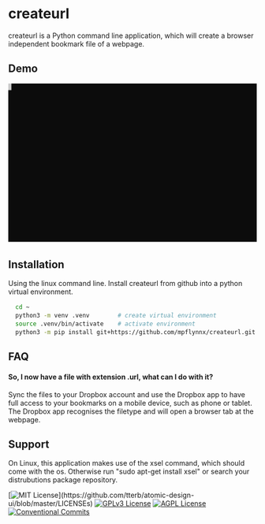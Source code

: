 

# createurl

createurl is a Python command line application, which will create a browser independent bookmark file of a webpage.

## Demo


![Example](./readme_resources/termtosvg_0sc6bd1n.svg)





## Installation

Using the linux command line. Install createurl from github into a python virtual environment.

```bash
  cd ~
  python3 -m venv .venv        # create virtual environment
  source .venv/bin/activate    # activate environment
  python3 -m pip install git+https://github.com/mpflynnx/createurl.git     # install from git

```


## FAQ

#### So, I now have a file with extension .url, what can I do with it?

Sync the files to your Dropbox account and use the Dropbox app to have full access to your bookmarks on a mobile device, such as phone or tablet. The Dropbox app recognises the filetype and will open a browser tab at the webpage.


## Support

On Linux, this application makes use of the xsel command, which should come with the os. Otherwise run "sudo apt-get install xsel" or search your distrubutions package repository.

[![MIT License](https://img.shields.io/apm/l/atomic-design-ui.svg?)](https://github.com/tterb/atomic-design-ui/blob/master/LICENSEs)
[![GPLv3 License](https://img.shields.io/badge/License-GPL%20v3-yellow.svg)](https://opensource.org/licenses/)
[![AGPL License](https://img.shields.io/badge/license-AGPL-blue.svg)](http://www.gnu.org/licenses/agpl-3.0)
[![Conventional Commits](https://img.shields.io/badge/Conventional%20Commits-1.0.0-yellow.svg)](https://conventionalcommits.org)
